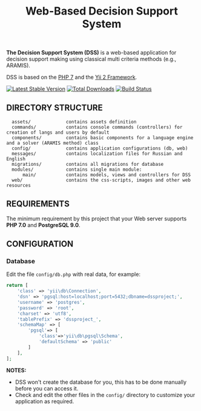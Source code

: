 <p align="center"><h1 align="center">Web-Based Decision Support System</h1><br /></p>

<b>The Decision Support System (DSS)</b> is a web-based application for decision support making using classical multi criteria methods (e.g., ARAMIS).

DSS is based on the [PHP 7](https://www.php.net/releases/7_0_0.php) and the [Yii 2 Framework](http://www.yiiframework.com/).

[![Latest Stable Version](https://img.shields.io/packagist/v/yiisoft/yii2-app-basic.svg)](https://packagist.org/packages/yiisoft/yii2-app-basic)
[![Total Downloads](https://img.shields.io/packagist/dt/yiisoft/yii2-app-basic.svg)](https://packagist.org/packages/yiisoft/yii2-app-basic)
[![Build Status](https://travis-ci.org/yiisoft/yii2-app-basic.svg?branch=master)](https://travis-ci.org/yiisoft/yii2-app-basic)


DIRECTORY STRUCTURE
-------------------

      assets/             contains assets definition
      commands/           contains console commands (controllers) for creation of langs and users by default
      components/         contains basic components for a language engine and a solver (ARAMIS method) class
      config/             contains application configurations (db, web)
      messages/           contains localization files for Russian and English
      migrations/         contains all migrations for database
      modules/            contains single main module:
          main/           contains models, views and controllers for DSS
      web/                contains the css-scripts, images and other web resources


REQUIREMENTS
------------

The minimum requirement by this project that your Web server supports <b>PHP 7.0</b> and <b>PostgreSQL 9.0</b>.


CONFIGURATION
-------------

### Database

Edit the file `config/db.php` with real data, for example:

```php
return [
    'class' => 'yii\db\Connection',
    'dsn' => 'pgsql:host=localhost;port=5432;dbname=dssproject;',
    'username' => 'postgres',
    'password' => 'root',
    'charset' => 'utf8',
    'tablePrefix' => 'dssproject_',
    'schemaMap' => [
        'pgsql'=> [
            'class'=>'yii\db\pgsql\Schema',
            'defaultSchema' => 'public'
        ]
    ],
];
```

**NOTES:**
- DSS won't create the database for you, this has to be done manually before you can access it.
- Check and edit the other files in the `config/` directory to customize your application as required.